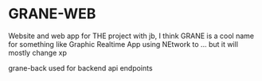 # GRANE-WEB
Website and web app for THE project with jb, I think GRANE is a cool name for something like Graphic Realtime App using NEtwork to ... but it will mostly change xp

grane-back used for backend api endpoints
